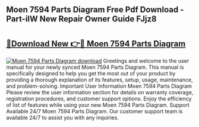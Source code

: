 ## Moen 7594 Parts Diagram Free Pdf Download - Part-iIW New Repair Owner Guide FJjz8

# <h2><a href="http://dfsk031.blite.top/?on=Moen+7594+Parts+Diagram">🔗Download New 👉🔴 Moen 7594 Parts Diagram</a></h2>

[![Moen 7594 Parts Diagram download](https://i.imgur.com/lujVjoI.png)](http://dfsk031.blite.top/?on=Moen+7594+Parts+Diagram)
Greetings and welcome to the user manual for your newly synced Moen 7594 Parts Diagram. This manual is specifically designed to help you get the most out of your product by providing a thorough explanation of its features, setup, usage, maintenance, and problem-solving. Important User Information Moen 7594 Parts Diagram Please review the user information section for details on warranty coverage, registration procedures, and customer support options. Enjoy the efficiency of list of features while using your new Moen 7594 Parts Diagram. Support Available 24/7 Moen 7594 Parts Diagram. Our customer support team is available 24/7 to assist you with any inquiries.
